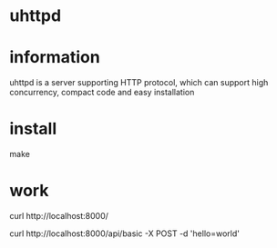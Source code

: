 # uhttpd

# information

uhttpd is a server supporting HTTP protocol, which can support high concurrency, compact code and easy installation

# install

  make
  
 # work
 
  curl http://localhost:8000/
  
  curl http://localhost:8000/api/basic -X POST -d 'hello=world'
  
  

